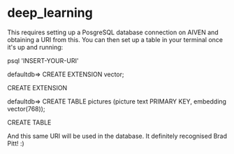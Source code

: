 # deep_learning
This requires setting up a PosgreSQL database connection on AIVEN and obtaining a URI from this.
You can then set up a table in your terminal once it's up and running:

psql 'INSERT-YOUR-URI'

defaultdb=> CREATE EXTENSION vector;

CREATE EXTENSION

defaultdb=> CREATE TABLE pictures (picture text PRIMARY KEY, embedding vector(768));

CREATE TABLE

And this same URI will be used in the database. It definitely recognised Brad Pitt! :) 